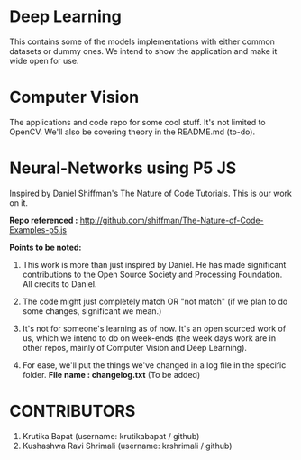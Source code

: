 # Deep Learning
This contains some of the models implementations with either common datasets or
dummy ones. We intend to show the application and make it wide open for use.

# Computer Vision
The applications and code repo for some cool stuff. It's not limited to OpenCV.
We'll also be covering theory in the README.md (to-do).

# Neural-Networks using P5 JS
Inspired by Daniel Shiffman's The Nature of Code Tutorials. This is our work on it. 

**Repo referenced :** http://github.com/shiffman/The-Nature-of-Code-Examples-p5.js

**Points to be noted:**

1) This work is more than just inspired by Daniel. He has made significant contributions to the Open Source Society and Processing Foundation. All credits to Daniel. 

2) The code might just completely match OR "not match" (if we plan to do some changes, significant we mean.) 

3) It's not for someone's learning as of now. It's an open sourced work of us, which we intend to do on week-ends (the week days work are in other repos, mainly of Computer Vision and Deep Learning). 

4) For ease, we'll put the things we've changed in a log file in the specific folder. **File name : changelog.txt** (To be added)

# CONTRIBUTORS

1. Krutika Bapat (username: krutikabapat / github)
2. Kushashwa Ravi Shrimali (username: krshrimali / github)

